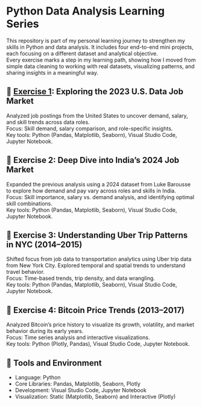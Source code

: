 # Python Data Analysis Learning Series

This repository is part of my personal learning journey to strengthen my skills in Python and data analysis. It includes four end-to-end mini projects, each focusing on a different dataset and analytical objective.  
Every exercise marks a step in my learning path, showing how I moved from simple data cleaning to working with real datasets, visualizing patterns, and sharing insights in a meaningful way.

## 🔹 [Exercise 1](https://github.com/marissawyl/Python_Project_Exercises/tree/main/Exercise_1): Exploring the 2023 U.S. Data Job Market

Analyzed job postings from the United States to uncover demand, salary, and skill trends across data roles.  
Focus: Skill demand, salary comparison, and role-specific insights.  
Key tools: Python (Pandas, Matplotlib, Seaborn), Visual Studio Code, Jupyter Notebook.

## 🔹 Exercise 2: Deep Dive into India’s 2024 Job Market

Expanded the previous analysis using a 2024 dataset from Luke Barousse to explore how demand and pay vary across roles and skills in India.  
Focus: Skill importance, salary vs. demand analysis, and identifying optimal skill combinations.  
Key tools: Python (Pandas, Matplotlib, Seaborn), Visual Studio Code, Jupyter Notebook.

## 🔹 Exercise 3: Understanding Uber Trip Patterns in NYC (2014–2015)

Shifted focus from job data to transportation analytics using Uber trip data from New York City. Explored temporal and spatial trends to understand travel behavior.  
Focus: Time-based trends, trip density, and data wrangling.  
Key tools: Python (Pandas, Matplotlib, Seaborn), Visual Studio Code, Jupyter Notebook.

## 🔹 Exercise 4: Bitcoin Price Trends (2013–2017)

Analyzed Bitcoin’s price history to visualize its growth, volatility, and market behavior during its early years.  
Focus: Time series analysis and interactive visualizations.  
Key tools: Python (Plotly, Pandas), Visual Studio Code, Jupyter Notebook.

## 🧩 Tools and Environment

- Language: Python
- Core Libraries: Pandas, Matplotlib, Seaborn, Plotly
- Development: Visual Studio Code, Jupyter Notebook
- Visualization: Static (Matplotlib, Seaborn) and Interactive (Plotly)
